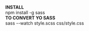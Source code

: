 
<b>INSTALL</b> 
</br>
npm install -g sass   
<b> 
TO CONVERT YO SASS
</b>
</br>
sass --watch style.scss css/style.css
